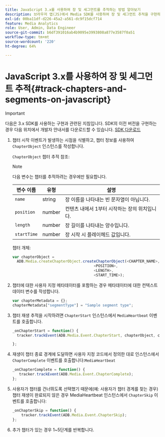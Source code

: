 ```yaml
---
title: JavaScript 3.x를 사용하여 장 및 세그먼트를 추적하는 방법 알아보기
description: 브라우저 앱(JS)에서 Media SDK를 사용하여 장 및 세그먼트 추적을 구현하는 방법에 대해 알아봅니다.
exl-id: 00ba11df-d226-45a2-a561-dc9f15dcf714
feature: Media Analytics
role: User, Admin, Data Engineer
source-git-commit: b6df391016ab4b9095e3993808a877e3587f0a51
workflow-type: tm+mt
source-wordcount: '220'
ht-degree: 64%

---
```


# JavaScript 3.x를 사용하여 장 및 세그먼트 추적{#track-chapters-and-segments-on-javascript}

>[!IMPORTANT]
>
>다음은 3.x SDK를 사용하는 구현과 관련된 지침입니다. SDK의 이전 버전을 구현하는 경우 다음 위치에서 개발자 안내서를 다운로드할 수 있습니다. [SDK 다운로드](/help/sdk-implement/download-sdks.md)

1. 챕터 시작 이벤트가 발생하는 시점을 식별하고, 챕터 정보를 사용하여 `ChapterObject` 인스턴스를 작성합니다.

   `ChapterObject` 챕터 추적 참조:

   >[!NOTE]
   >
   >다음 변수는 챕터를 추적하려는 경우에만 필요합니다.

   | 변수 이름 | 유형 | 설명 |
   | --- | --- | --- |
   | `name` | string | 장 이름을 나타내는 빈 문자열이 아닙니다. |
   | `position` | number | 컨텐츠 내에서 1부터 시작하는 장의 위치입니다. |
   | `length` | number | 장 길이를 나타내는 양수입니다. |
   | `startTime` | number | 장 시작 시 플레이헤드 값입니다. |

   챕터 개체:

   ```js
   var chapterObject =
     ADB.Media.createChapterObject.createChapterObject(<CHAPTER_NAME>,
                                        <POSITION>,
                                        <LENGTH>,
                                        <START_TIME>);
   ```

1. 챕터에 대한 사용자 지정 메타데이터를 포함하는 경우 메타데이터에 대한 컨텍스트 데이터 변수를 작성합니다.

   ```js
   var chapterMetadata = {};
   chapterMetadata["segmentType"] = "Sample segment type";
   ```

1. 챕터 재생 추적을 시작하려면 `ChapterStart` 인스턴스에서 `MediaHeartbeat` 이벤트를 호출합니다.

   ```js
   _onChapterStart = function() {
     tracker.trackEvent(ADB.Media.Event.ChapterStart, chapterObject, chapterMetadata);
   
   };
   ```

1. 재생이 챕터 종료 경계에 도달하면 사용자 지정 코드에서 정의한 대로 인스턴스에서 `ChapterComplete` 이벤트를 호출합니다:`MediaHeartbeat`

   ```js
   _onChapterComplete = function() {
      tracker.trackEvent(ADB.Media.Event.ChapterComplete);
   };
   ```

1. 사용자가 챕터를 건너뛰도록 선택했기 때문에(예: 사용자가 챕터 경계를 찾는 경우) 챕터 재생이 완료되지 않은 경우 MediaHeartbeat 인스턴스에서 `ChapterSkip` 이벤트를 호출합니다:

   ```js
   _onChapterSkip = function() {
       tracker.trackEvent(ADB.Media.Event.ChapterSkip);
   };
   ```

1. 추가 챕터가 있는 경우 1~5단계를 반복합니다.
